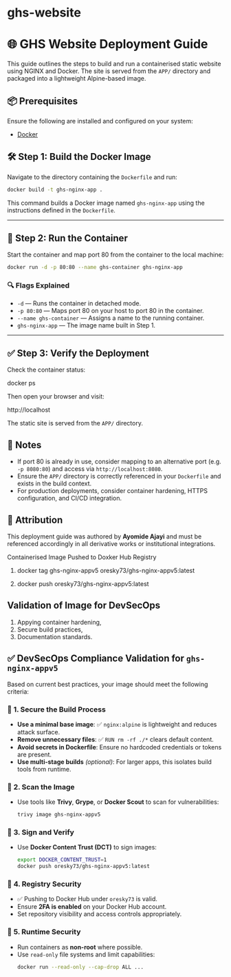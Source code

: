 # ghs-website

# 🌐 GHS Website Deployment Guide

This guide outlines the steps to build and run a containerised static website using NGINX and Docker. The site is served from the `APP/` directory and packaged into a lightweight Alpine-based image.

## 📦 Prerequisites

Ensure the following are installed and configured on your system:

- [Docker](https://www.docker.com/products/docker-desktop)

## 🛠️ Step 1: Build the Docker Image

Navigate to the directory containing the `Dockerfile` and run:

```bash
docker build -t ghs-nginx-app .
```

This command builds a Docker image named `ghs-nginx-app` using the instructions defined in the `Dockerfile`.

---

## 🚀 Step 2: Run the Container

Start the container and map port 80 from the container to the local machine:

```bash
docker run -d -p 80:80 --name ghs-container ghs-nginx-app
```

### 🔍 Flags Explained

- `-d` — Runs the container in detached mode.
- `-p 80:80` — Maps port 80 on your host to port 80 in the container.
- `--name ghs-container` — Assigns a name to the running container.
- `ghs-nginx-app` — The image name built in Step 1.

---

## ✅ Step 3: Verify the Deployment

Check the container status:

docker ps

Then open your browser and visit:


http://localhost


The static site is served from the `APP/` directory.


## 🧾 Notes

- If port 80 is already in use, consider mapping to an alternative port (e.g. `-p 8080:80`) and access via `http://localhost:8080`.
- Ensure the `APP/` directory is correctly referenced in your `Dockerfile` and exists in the build context.
- For production deployments, consider container hardening, HTTPS configuration, and CI/CD integration.


## 📌 Attribution

This deployment guide was authored by **Ayomide Ajayi** and must be referenced accordingly in all derivative works or institutional integrations.

Containerised Image Pushed to Doxker Hub Registry
1. docker tag ghs-nginx-appv5 oresky73/ghs-nginx-appv5:latest

2. docker push oresky73/ghs-nginx-appv5:latest

## Validation of Image for DevSecOps

1. Appying container hardening, 
2. Secure build practices, 
3. Documentation standards.


## ✅ DevSecOps Compliance Validation for `ghs-nginx-appv5`

Based on current best practices, your image should meet the following criteria:

### 🔐 **1. Secure the Build Process**
- **Use a minimal base image**: ✅ `nginx:alpine` is lightweight and reduces attack surface.
- **Remove unnecessary files**: ✅ `RUN rm -rf ./*` clears default content.
- **Avoid secrets in Dockerfile**: Ensure no hardcoded credentials or tokens are present.
- **Use multi-stage builds** *(optional)*: For larger apps, this isolates build tools from runtime.

### 🧪 **2. Scan the Image**
- Use tools like **Trivy**, **Grype**, or **Docker Scout** to scan for vulnerabilities:
  ```bash
  trivy image ghs-nginx-appv5
  ```

### 🔏 **3. Sign and Verify**
- Use **Docker Content Trust (DCT)** to sign images:
  ```bash
  export DOCKER_CONTENT_TRUST=1
  docker push oresky73/ghs-nginx-appv5:latest
  ```

### 🔐 **4. Registry Security**
- ✅ Pushing to Docker Hub under `oresky73` is valid.
- Ensure **2FA is enabled** on your Docker Hub account.
- Set repository visibility and access controls appropriately.

### 🧰 **5. Runtime Security**
- Run containers as **non-root** where possible.
- Use `read-only` file systems and limit capabilities:
  ```bash
  docker run --read-only --cap-drop ALL ...
  ```


